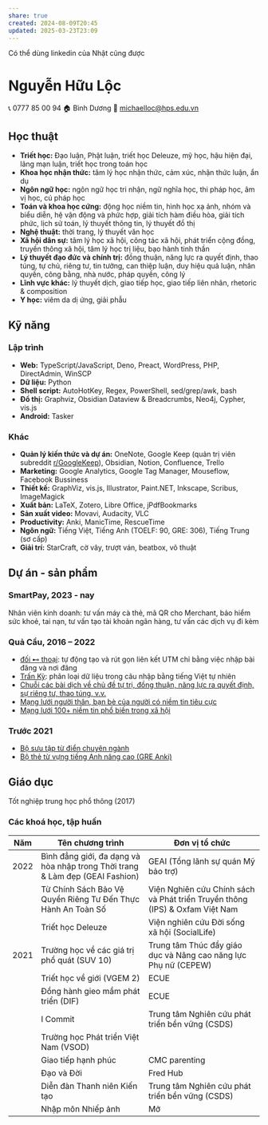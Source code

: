 ```yaml
---
share: true
created: 2024-08-09T20:45
updated: 2025-03-23T23:09
---
```

Có thể dùng linkedin của Nhật cũng được

# Nguyễn Hữu Lộc
📞 0777 85 00 94
🏠 Bình Dương
📧 michaelloc@hps.edu.vn

## Học thuật
- **Triết học:** Đạo luận, Phật luận, triết học Deleuze, mỹ học, hậu hiện đại, lãng mạn luận, triết học trong toán học
- **Khoa học nhận thức:** tâm lý học nhận thức, cảm xúc, nhận thức luận, ẩn dụ
- **Ngôn ngữ học:** ngôn ngữ học tri nhận, ngữ nghĩa học, thi pháp học, âm vị học, cú pháp học
- **Toán và khoa học cứng:** động học niềm tin, hình học xạ ảnh, nhóm và biểu diễn, hệ vận động và phức hợp, giải tích hàm điều hòa, giải tích phức, lịch sử toán, lý thuyết thông tin, lý thuyết đồ thị
- **Nghệ thuật:** thời trang, lý thuyết văn học
- **Xã hội dân sự:** tâm lý học xã hội, công tác xã hội, phát triển cộng đồng, truyền thông xã hội, tâm lý học trị liệu, bạo hành tinh thần
- **Lý thuyết đạo đức và chính trị:** đồng thuận, năng lực ra quyết định, thao túng, tự chủ, riêng tư, tin tưởng, can thiệp luận, duy hiệu quả luận, nhân quyền, công bằng, nhà nước, pháp quyền, công lý
- **Lĩnh vực khác:** lý thuyết dịch, giao tiếp học, giao tiếp liên nhân, rhetoric & composition
- **Y học:** viêm da dị ứng, giải phẫu

## Kỹ năng
### Lập trình
- **Web:** TypeScript/JavaScript, Deno, Preact, WordPress, PHP, DirectAdmin, WinSCP
- **Dữ liệu:** Python
- **Shell script:** AutoHotKey, Regex, PowerShell, sed/grep/awk, bash
- **Đồ thị:** Graphviz, Obsidian Dataview & Breadcrumbs, Neo4j, Cypher, vis.js
- **Android:** Tasker

### Khác
- **Quản lý kiến thức và dự án:** OneNote, Google Keep (quản trị viên subreddit [r/GoogleKeep](https://www.reddit.com/r/GoogleKeep/)), Obsidian, Notion, Confluence, Trello
- **Marketing:** Google Analytics, Google Tag Manager, Mouseflow, Facebook Bussiness
- **Thiết kế:** GraphViz, vis.js, Illustrator, Paint.NET, Inkscape, Scribus, ImageMagick
- **Xuất bản:** LaTeX, Zotero, Libre Office, jPdfBookmarks
- **Sản xuất video:** Movavi, Audacity, VLC
- **Productivity:** Anki, ManicTime, RescueTime
- **Ngôn ngữ:** Tiếng Việt, Tiếng Anh (TOELF: 90, GRE: 306), Tiếng Trung (sơ cấp)
- **Giải trí:** StarCraft, cờ vây, trượt ván, beatbox, võ thuật

## Dự án - sản phẩm
### SmartPay, 2023 - nay
Nhân viên kinh doanh: tư vấn máy cà thẻ, mã QR cho Merchant, bảo hiểm sức khoẻ, tai
nạn, tư vấn tạo tài khoản ngân hàng, tư vấn các dịch vụ đi kèm
### Quả Cầu, 2016 – 2022
- [đối ⊷ thoại](https://quacau.deno.dev/?utm_source=CV+Nguy%E1%BB%85n+H%E1%BB%AFu+L%E1%BB%99c&utm_medium=CV&utm_campaign=Kh%C3%A1c): tự động tạo và rút gọn liên kết UTM chỉ bằng việc nhập bài đăng và nơi đăng
- [Trấn Kỳ](https://tranky.deno.dev/?utm_source=CV+Nguy%E1%BB%85n+H%E1%BB%AFu+L%E1%BB%99c&utm_medium=CV&utm_campaign=Kh%C3%A1c): phân loại dữ liệu trong câu nhập bằng tiếng Việt tự nhiên
- [Chuỗi các bài dịch về chủ đề tự trị, đồng thuận, năng lực ra quyết định, sự riêng tư, thao túng, v.v.](https://quảcầu.cc/loi-moi-cung-dich-cac-bai-viet-ve-tu-tri/?utm_source=CV+Nguy%E1%BB%85n+H%E1%BB%AFu+L%E1%BB%99c&utm_medium=CV&utm_campaign=Kh%C3%A1c)
- [Mạng lưới người thân, bạn bè của người có niềm tin tiêu cực](https://quảcầu.cc/mang-luoi-nguoi-than-ban-be-nguoi-co-niem-tin-tieu-cuc/?utm_source=CV+Nguy%E1%BB%85n+H%E1%BB%AFu+L%E1%BB%99c&utm_medium=CV&utm_campaign=Kh%C3%A1c)
- [Mạng lưới 100+ niềm tin phổ biến trong xã hội](https://quảcầu.cc/phan-tich-mot-mang-luoi-100-niem-tin/?utm_source=CV+Nguy%E1%BB%85n+H%E1%BB%AFu+L%E1%BB%99c&utm_medium=CV&utm_campaign=Kh%C3%A1c)

### Trước 2021
- [Bộ sưu tập từ điển chuyên ngành](https://quảcầu.cc/tu-dien-chuyen-nganh/?utm_source=CV+Nguy%E1%BB%85n+H%E1%BB%AFu+L%E1%BB%99c&utm_medium=CV&utm_campaign=Kh%C3%A1c)
- [Bộ thẻ từ vựng tiếng Anh nâng cao (GRE Anki)](https://quảcầu.cc/bo-the-hoc-tu-vung-tieng-anh-nang-cao/?utm_source=CV+Nguy%E1%BB%85n+H%E1%BB%AFu+L%E1%BB%99c&utm_medium=CV&utm_campaign=Kh%C3%A1c)

## Giáo dục
Tốt nghiệp trung học phổ thông (2017)

### Các khoá học, tập huấn
| Năm  | Tên chương trình                                                              | Đơn vị tổ chức                                                               |
| ---- | ----------------------------------------------------------------------------- | ---------------------------------------------------------------------------- |
| 2022 | Bình đẳng giới, đa dạng và hòa nhập trong Thời trang & Làm đẹp (GEAI Fashion) | GEAI (Tổng lãnh sự quán Mỹ bảo trợ)                                          |
|      | Từ Chính Sách Bảo Vệ Quyền Riêng Tư Đến Thực Hành An Toàn Số                  | Viện Nghiên cứu Chính sách và Phát triển Truyền thông (IPS) & Oxfam Việt Nam |
|      | Triết học Deleuze                                                             | Viện nghiên cứu Đời sống xã hội (SocialLife)                                 |
| 2021 | Trường học về các giá trị phổ quát (SUV 10)                                   | Trung tâm Thúc đẩy giáo dục và Nâng cao năng lực Phụ nữ (CEPEW)              |
|      | Triết học về giới (VGEM 2)                                                    | ECUE                                                                         |
|      | Đồng hành gieo mầm phát triển (DIF)                                           | ECUE                                                                         |
|      | I Commit                                                                      | Trung tâm Nghiên cứu phát triển bền vững (CSDS)                              |
|      | Trường học Phát triển Việt Nam (VSOD)                                         |                                                                              |
|      | Giao tiếp hạnh phúc                                                           | CMC parenting                                                                |
|      | Đạo và Đời                                                                    | Fred Hub                                                                     |
|      | Diễn đàn Thanh niên Kiến tạo                                                  | Trung tâm Nghiên cứu phát triển bền vững (CSDS)                              |
|      | Nhập môn Nhiếp ảnh                                                            | Mở                                                                           |
